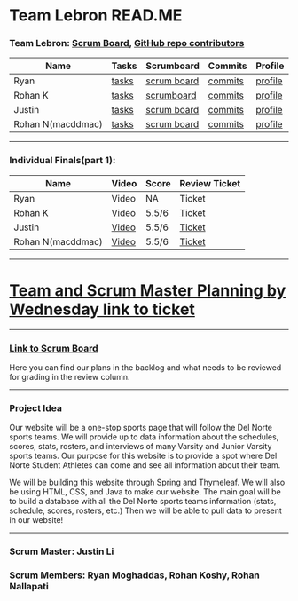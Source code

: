 # Team Lebron READ.ME

### Team Lebron: [Scrum Board](https://github.com/jli615/lebroncs/projects/1), [GitHub repo contributors](https://github.com/jli615/lebroncs/graphs/contributors)
| Name | Tasks | Scrumboard | Commits | Profile |
| --- | --- | --- | --- | --- |
| Ryan | [tasks](https://github.com/jli615/lebroncs/issues?q=assignee%3Aryanmgds+) | [scrum board](https://github.com/jli615/lebroncs/projects/1?card_filter_query=assignee%3Aryanmgds) | [commits](https://github.com/jli615/lebroncs/commits?author=ryanmgds) | [profile](https://github.com/ryanmgds) |
| Rohan K | [tasks](https://github.com/jli615/lebroncs/issues?q=assignee%3Arohankoshy) | [scrumboard](https://github.com/jli615/lebroncs/projects/1?card_filter_query=assignee%3Arohankoshy#card-68534854) | [commits](https://github.com/jli615/lebroncs/commits?author=RohanKoshy) | [profile](https://github.com/RohanKoshy) |
| Justin | [tasks](https://github.com/jli615/lebroncs/issues?q=assignee%3Ajli615) | [scrum board](https://github.com/jli615/lebroncs/projects/1?card_filter_query=assignee%3Ajli615) | [commits](https://github.com/jli615/lebroncs/commits?author=jli615) | [profile](https://github.com/jli615) |
| Rohan N(macddmac) | [tasks](https://github.com/jli615/lebroncs/issues?q=assignee%3Amacddmac) | [scrum board](https://github.com/jli615/lebroncs/projects/1?card_filter_query=assignee%3Amacddmac) | [commits](https://github.com/jli615/lebroncs/commits?author=macddmac) | [profile](https://github.com/macddmac) |


--------------------------------------------------------------------------------------------------------------------------------------------------------------------

### Individual Finals(part 1):
| Name | Video | Score | Review Ticket |
| --- | --- | --- | --- |
| Ryan | Video | NA | Ticket |
| Rohan K | [Video](https://drive.google.com/file/d/16JvHKxiV3wkbgdZnABosz5bFQhlbk7MD/view) | 5.5/6 | [Ticket](https://github.com/jli615/lebroncs/issues/47) |
| Justin | [Video](https://drive.google.com/file/d/1DN5sP2STVwt7llVpu3okvUsDpf0zsgQD/view?usp=sharing) | 5.5/6 | [Ticket](https://github.com/jli615/lebroncs/issues/45) |
| Rohan N(macddmac) | [Video](https://youtu.be/NK_8NJdSe2w) | 5.5/6 | [Ticket](https://github.com/jli615/lebroncs/issues/46) |


--------------------------------------------------------------------------------------------------------------------------------------------------------------------

# [Team and Scrum Master Planning by Wednesday link to ticket](https://github.com/jli615/lebroncs/issues/19)

--------------------------------------------------------------------------------------------------------------------------------------------------------------------

### [Link to Scrum Board](https://github.com/jli615/lebroncs/projects/1)
Here you can find our plans in the backlog and what needs to be reviewed for grading in the review column. 

--------------------------------------------------------------------------------------------------------------------------------------------------------------------

### Project Idea
Our website will be a one-stop sports page that will follow the Del Norte sports teams. We will provide up to data information about the schedules, scores, stats, rosters, and interviews of many Varsity and Junior Varsity sports teams. Our purpose for this website is to provide a spot where Del Norte Student Athletes can come and see all information about their team. 

We will be building this website through Spring and Thymeleaf. We will also be using HTML, CSS, and Java to make our website. The main goal will be to build a database with all the Del Norte sports teams information (stats, schedule, scores, rosters, etc.) Then we will be able to pull data to present in our website!

--------------------------------------------------------------------------------------------------------------------------------------------------------------------

### Scrum Master: Justin Li 
### Scrum Members: Ryan Moghaddas, Rohan Koshy, Rohan Nallapati
